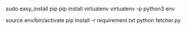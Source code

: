 

sudo easy_install pip
pip install virtualenv
virtualenv -p python3 env

source env/bin/activate
pip install -r requirement.txt
python fetcher.py